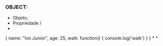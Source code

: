 ### OBJECT:
  * Objeto;
  * Propriedade / 
  * 


  {
    name: "Ivo Junior",
    age: 25,
    walk: function() {
      console.log('walk')
    }
  }
*
*